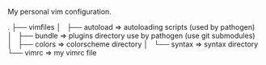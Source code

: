 My personal vim configuration.

.
├── vimfiles
│   ├── autoload        => autoloading scripts (used by pathogen)
│   ├── bundle          => plugins directory use by pathogen (use git submodules)
│   ├── colors          => colorscheme directory
│   └── syntax          => syntax directory
└── vimrc               => my vimrc file
